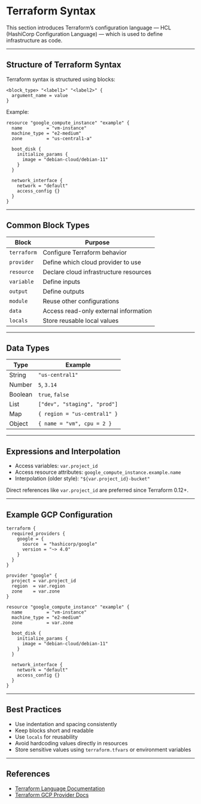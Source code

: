 
# Terraform Syntax

This section introduces Terraform’s configuration language — HCL (HashiCorp Configuration Language) — which is used to define infrastructure as code.

---

## Structure of Terraform Syntax

Terraform syntax is structured using blocks:

```hcl
<block_type> "<label1>" "<label2>" {
  argument_name = value
}
```

Example:

```hcl
resource "google_compute_instance" "example" {
  name         = "vm-instance"
  machine_type = "e2-medium"
  zone         = "us-central1-a"

  boot_disk {
    initialize_params {
      image = "debian-cloud/debian-11"
    }
  }

  network_interface {
    network = "default"
    access_config {}
  }
}
```

---

## Common Block Types

| Block        | Purpose                                  |
|--------------|-------------------------------------------|
| `terraform`  | Configure Terraform behavior              |
| `provider`   | Define which cloud provider to use        |
| `resource`   | Declare cloud infrastructure resources    |
| `variable`   | Define inputs                             |
| `output`     | Define outputs                            |
| `module`     | Reuse other configurations                |
| `data`       | Access read-only external information     |
| `locals`     | Store reusable local values               |

---

## Data Types

| Type    | Example                          |
|---------|----------------------------------|
| String  | `"us-central1"`                  |
| Number  | `5`, `3.14`                      |
| Boolean | `true`, `false`                  |
| List    | `["dev", "staging", "prod"]`     |
| Map     | `{ region = "us-central1" }`     |
| Object  | `{ name = "vm", cpu = 2 }`       |

---

## Expressions and Interpolation

- Access variables: `var.project_id`
- Access resource attributes: `google_compute_instance.example.name`
- Interpolation (older style): `"${var.project_id}-bucket"`

Direct references like `var.project_id` are preferred since Terraform 0.12+.

---

## Example GCP Configuration

```hcl
terraform {
  required_providers {
    google = {
      source  = "hashicorp/google"
      version = "~> 4.0"
    }
  }
}

provider "google" {
  project = var.project_id
  region  = var.region
  zone    = var.zone
}

resource "google_compute_instance" "example" {
  name         = "vm-instance"
  machine_type = "e2-medium"
  zone         = var.zone

  boot_disk {
    initialize_params {
      image = "debian-cloud/debian-11"
    }
  }

  network_interface {
    network = "default"
    access_config {}
  }
}
```

---

## Best Practices

- Use indentation and spacing consistently
- Keep blocks short and readable
- Use `locals` for reusability
- Avoid hardcoding values directly in resources
- Store sensitive values using `terraform.tfvars` or environment variables

---

## References

- [Terraform Language Documentation](https://developer.hashicorp.com/terraform/language)
- [Terraform GCP Provider Docs](https://registry.terraform.io/providers/hashicorp/google/latest/docs)
